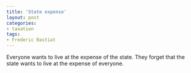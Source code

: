 ```yaml
---
title: 'State expense'
layout: post
categories:
- taxation
tags:
- Frederic Bastiat
---
```


Everyone wants to live at the expense of the state. They forget that the state wants to live at the expense of everyone.